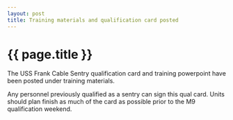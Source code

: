 ```yaml
---
layout: post
title: Training materials and qualification card posted
---
```


{{ page.title }}
================

The USS Frank Cable Sentry qualification card and training powerpoint have been posted under training materials.  

Any personnel previously qualified as a sentry can sign this qual card.  Units should plan finish as much of the card as possible prior to the M9 qualification weekend.